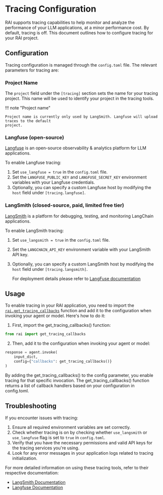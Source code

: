 # Tracing Configuration

RAI supports tracing capabilities to help monitor and analyze the performance of your
LLM applications, at a minor performance cost. By default, tracing is off. This document
outlines how to configure tracing for your RAI project.

## Configuration

Tracing configuration is managed through the `config.toml` file. The relevant parameters for tracing
are:

### Project Name

The `project` field under the `[tracing]` section sets the name for your tracing project. This name
will be used to identify your project in the tracing tools.

!!! note "Project name"

    Project name is currently only used by LangSmith. Langfuse will upload traces to the default
    project.

### Langfuse (open-source)

[Langfuse](https://langfuse.com/) is an open-source observability & analytics platform for LLM
applications.

To enable Langfuse tracing:

1. Set `use_langfuse = true` in the `config.toml` file.
2. Set the `LANGFUSE_PUBLIC_KEY` and `LANGFUSE_SECRET_KEY` environment variables with your Langfuse
   credentials.
3. Optionally, you can specify a custom Langfuse host by modifying the `host` field under
   `[tracing.langfuse]`.

### LangSmith (closed-source, paid, limited free tier)

[LangSmith](https://www.langchain.com/langsmith) is a platform for debugging, testing, and
monitoring LangChain applications.

To enable LangSmith tracing:

1. Set `use_langsmith = true` in the `config.toml` file.
2. Set the `LANGCHAIN_API_KEY` environment variable with your LangSmith API key.
3. Optionally, you can specify a custom LangSmith host by modifying the `host` field under
   `[tracing.langsmith]`.

    For deployment details please refer to [LangFuse documentation](https://langfuse.com/docs/get-started)

## Usage

To enable tracing in your RAI application, you need to import the [`rai.get_tracing_callbacks`](rai.get_tracing_callbacks) function
and add it to the configuration when invoking your agent or model. Here's how to do it:

1. First, import the get_tracing_callbacks() function:

```python
from rai import get_tracing_callbacks
```

2. Then, add it to the configuration when invoking your agent or model:

```python
response = agent.invoke(
    input_dict,
    config={"callbacks": get_tracing_callbacks()}
)
```

By adding the get_tracing_callbacks() to the config parameter, you enable tracing for that specific
invocation. The get_tracing_callbacks() function returns a list of callback handlers based on your
configuration in config.toml.

## Troubleshooting

If you encounter issues with tracing:

1. Ensure all required environment variables are set correctly.
2. Check whether tracing is on by checking whether `use_langsmith` or `use_langfuse` flag is set to
   `true` in `config.toml`.
3. Verify that you have the necessary permissions and valid API keys for the tracing services you're
   using.
4. Look for any error messages in your application logs related to tracing initialization.

For more detailed information on using these tracing tools, refer to their respective documentation:

-   [LangSmith Documentation](https://docs.langchain.com/docs/langsmith)
-   [Langfuse Documentation](https://langfuse.com/docs)
